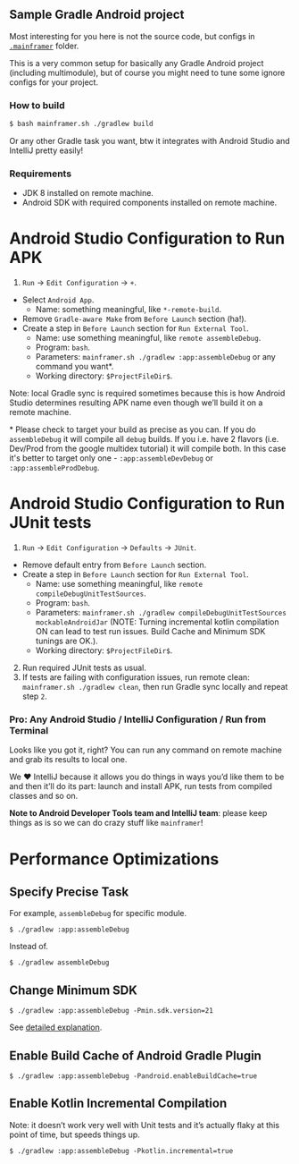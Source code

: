 ## Sample Gradle Android project

Most interesting for you here is not the source code, but configs in [`.mainframer`](.mainframer) folder.

This is a very common setup for basically any Gradle Android project (including multimodule), but of course you might need to tune some ignore configs for your project.

### How to build

```bash
$ bash mainframer.sh ./gradlew build
```

Or any other Gradle task you want, btw it integrates with Android Studio and IntelliJ pretty easily!

### Requirements

* JDK 8 installed on remote machine.
* Android SDK with required components installed on remote machine.

# Android Studio Configuration to Run APK

1. `Run` → `Edit Configuration` → `+`.
* Select `Android App`.
  * Name: something meaningful, like `*-remote-build`.
* Remove `Gradle-aware Make` from `Before Launch` section (ha!).
* Create a step in `Before Launch` section for `Run External Tool`.
  * Name: use something meaningful, like `remote assembleDebug`.
  * Program: `bash`.
  * Parameters: `mainframer.sh ./gradlew :app:assembleDebug` or any command you want\*.
  * Working directory: `$ProjectFileDir$`.

Note: local Gradle sync is required sometimes because this is how Android Studio determines resulting APK name even though we’ll build it on a remote machine.

\* Please check to target your build as precise as you can. If you do `assembleDebug` it will compile all `debug` builds. If you i.e. have 2 flavors (i.e. Dev/Prod from the google multidex tutorial) it will compile both. In this case it's better to target only one - `:app:assembleDevDebug` or `:app:assembleProdDebug`.

# Android Studio Configuration to Run JUnit tests

1. `Run` → `Edit Configuration` → `Defaults` → `JUnit`.
* Remove default entry from `Before Launch` section.
* Create a step in `Before Launch` section for `Run External Tool`.
  * Name: use something meaningful, like `remote compileDebugUnitTestSources`.
  * Program: `bash`.
  * Parameters: `mainframer.sh ./gradlew compileDebugUnitTestSources mockableAndroidJar`
(NOTE: Turning incremental kotlin compilation ON can lead to test run issues. Build Cache and Minimum SDK tunings are OK.).
  * Working directory: `$ProjectFileDir$`.
2. Run required JUnit tests as usual.
3. If tests are failing with configuration issues, run remote clean: `mainframer.sh ./gradlew clean`, then run Gradle sync locally and repeat step `2`.

### Pro: Any Android Studio / IntelliJ Configuration / Run from Terminal

Looks like you got it, right? You can run any command on remote machine and grab its results to local one.

We ❤️ IntelliJ because it allows you do things in ways you’d like them to be and then it’ll do its part: launch and install APK, run tests from compiled classes and so on.

**Note to Android Developer Tools team and IntelliJ team**: please keep things as is so we can do crazy stuff like `mainframer`!

# Performance Optimizations

## Specify Precise Task

For example, `assembleDebug` for specific module.

```
$ ./gradlew :app:assembleDebug
```

Instead of.

```
$ ./gradlew assembleDebug
```

## Change Minimum SDK

```
$ ./gradlew :app:assembleDebug -Pmin.sdk.version=21
```

See [detailed explanation](https://artemzin.com/blog/minsdk-without-flavors/).

## Enable Build Cache of Android Gradle Plugin

```
$ ./gradlew :app:assembleDebug -Pandroid.enableBuildCache=true
```

## Enable Kotlin Incremental Compilation

Note: it doesn’t work very well with Unit tests and it’s actually flaky at this point of time, but speeds things up.

```
$ ./gradlew :app:assembleDebug -Pkotlin.incremental=true
```
